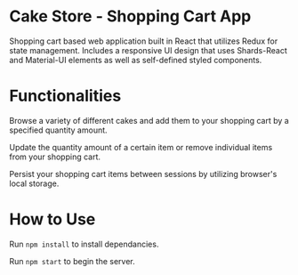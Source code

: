 <h1>Cake Store - Shopping Cart App</h1>

Shopping cart based web application built in React that utilizes Redux for state management. Includes a responsive UI design that uses Shards-React and Material-UI elements as well as self-defined styled components.

<h1>Functionalities</h1>

Browse a variety of different cakes and add them to your shopping cart by a specified quantity amount.

Update the quantity amount of a certain item or remove individual items from your shopping cart.

Persist your shopping cart items between sessions by utilizing browser's local storage.

<h1>How to Use</h1>

Run `npm install` to install dependancies.

Run `npm start` to begin the server.